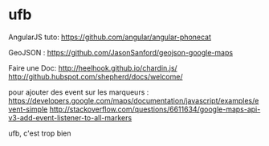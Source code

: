 ufb
===


AngularJS tuto:
https://github.com/angular/angular-phonecat

GeoJSON :
https://github.com/JasonSanford/geojson-google-maps

Faire une Doc:
http://heelhook.github.io/chardin.js/
http://github.hubspot.com/shepherd/docs/welcome/

pour ajouter des event sur les marqueurs :
  https://developers.google.com/maps/documentation/javascript/examples/event-simple
  http://stackoverflow.com/questions/6611634/google-maps-api-v3-add-event-listener-to-all-markers


ufb, c'est trop bien  
